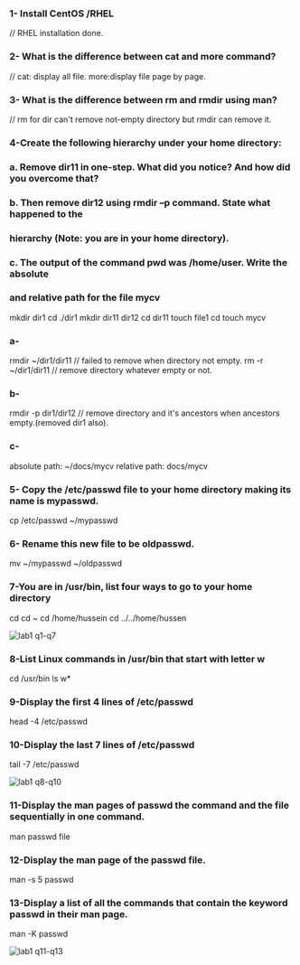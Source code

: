 ### 1- Install CentOS /RHEL
//  RHEL installation done.
### 2- What is the difference between cat and more command?
//  cat: display all file.  more:display file page by page.
### 3- What is the difference between rm and rmdir using man?
//  rm for dir can't remove not-empty directory but rmdir can remove it.
### 4-Create the following hierarchy under your home directory:
### a. Remove dir11 in one-step. What did you notice? And how did you overcome that?
### b. Then remove dir12 using rmdir –p command. State what happened to the
### hierarchy (Note: you are in your home directory).
### c. The output of the command pwd was /home/user. Write the absolute
### and relative path for the file mycv

mkdir dir1
cd ./dir1
mkdir dir11 dir12
cd dir11
touch file1
cd
touch mycv

### a-
rmdir ~/dir1/dir11
//  failed to remove when directory not empty.
rm -r ~/dir1/dir11
//  remove directory whatever empty or not.

### b-
rmdir -p dir1/dir12
//  remove directory and it's ancestors when ancestors empty.(removed dir1 also).

### c-
absolute path: ~/docs/mycv
relative path: docs/mycv

### 5- Copy the /etc/passwd file to your home directory making its name is mypasswd.
cp /etc/passwd ~/mypasswd

### 6- Rename this new file to be oldpasswd.
mv ~/mypasswd ~/oldpasswd

### 7-You are in /usr/bin, list four ways to go to your home directory
cd
cd ~
cd /home/hussein
cd ../../home/hussen

![lab1 q1-q7](https://github.com/hussein-elmlah/ITI-Labs-Hussein-Eid/assets/147069168/5ce50b3c-7d74-4fcb-86ac-a74f85e10c6b)


### 8-List Linux commands in /usr/bin that start with letter w
cd /usr/bin
ls w*

### 9-Display the first 4 lines of /etc/passwd
head -4 /etc/passwd

### 10-Display the last 7 lines of /etc/passwd
tail -7 /etc/passwd

![lab1 q8-q10](https://github.com/hussein-elmlah/ITI-Labs-Hussein-Eid/assets/147069168/89a57a16-f7c0-4633-8e80-7e6ff8dace11)


### 11-Display the man pages of passwd the command and the file sequentially in one command.
man passwd file

### 12-Display the man page of the passwd file.
man -s 5 passwd

### 13-Display a list of all the commands that contain the keyword passwd in their man page.
man -K passwd

![lab1 q11-q13](https://github.com/hussein-elmlah/ITI-Labs-Hussein-Eid/assets/147069168/39ae59b3-9f93-4a9e-8717-0db75d4f5afc)


